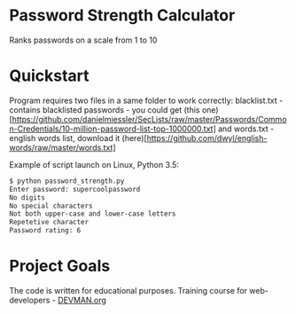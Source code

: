 # Password Strength Calculator

Ranks passwords on a scale from 1 to 10

# Quickstart

Program requires two files in a same folder to work correctly: blacklist.txt - contains blacklisted passwords - you could get (this one)[https://github.com/danielmiessler/SecLists/raw/master/Passwords/Common-Credentials/10-million-password-list-top-1000000.txt] and words.txt - english words list, download it (here)[https://github.com/dwyl/english-words/raw/master/words.txt]

Example of script launch on Linux, Python 3.5:

```bash
$ python password_strength.py
Enter password: supercoolpassword
No digits
No special characters
Not both upper-case and lower-case letters
Repetetive character
Password rating: 6
```

# Project Goals

The code is written for educational purposes. Training course for web-developers - [DEVMAN.org](https://devman.org)
